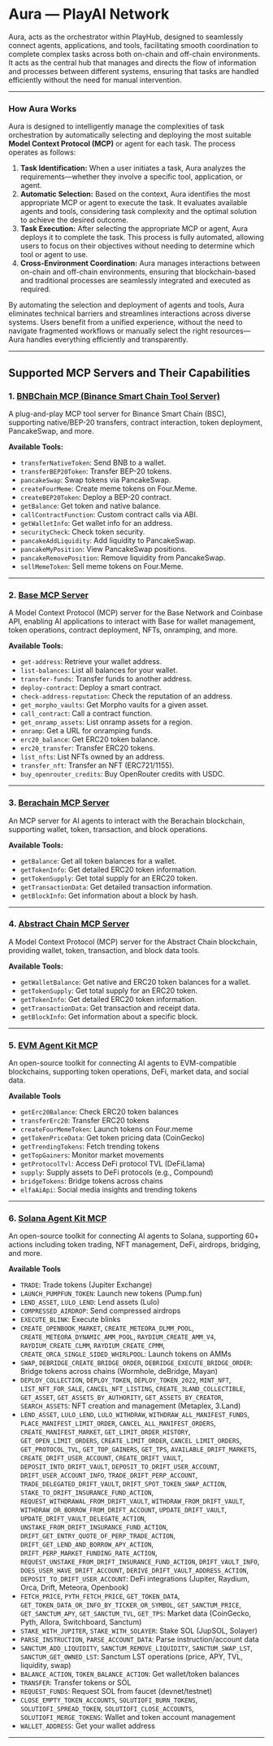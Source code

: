 # Aura — PlayAI Network

Aura, acts as the orchestrator within PlayHub, designed to seamlessly connect agents, applications, and tools, facilitating smooth coordination to complete complex tasks across both on-chain and off-chain environments. It acts as the central hub that manages and directs the flow of information and processes between different systems, ensuring that tasks are handled efficiently without the need for manual intervention.

---

### **How Aura Works**

Aura is designed to intelligently manage the complexities of task orchestration by automatically selecting and deploying the most suitable **Model Context Protocol (MCP)** or agent for each task. The process operates as follows:

1. **Task Identification:** When a user initiates a task, Aura analyzes the requirements—whether they involve a specific tool, application, or agent.
2. **Automatic Selection:** Based on the context, Aura identifies the most appropriate MCP or agent to execute the task. It evaluates available agents and tools, considering task complexity and the optimal solution to achieve the desired outcome.
3. **Task Execution:** After selecting the appropriate MCP or agent, Aura deploys it to complete the task. This process is fully automated, allowing users to focus on their objectives without needing to determine which tool or agent to use.
4. **Cross-Environment Coordination:** Aura manages interactions between on-chain and off-chain environments, ensuring that blockchain-based and traditional processes are seamlessly integrated and executed as required.

By automating the selection and deployment of agents and tools, Aura eliminates technical barriers and streamlines interactions across diverse systems. Users benefit from a unified experience, without the need to navigate fragmented workflows or manually select the right resources—Aura handles everything efficiently and transparently.

---

## Supported MCP Servers and Their Capabilities

### 1. [**BNBChain MCP (Binance Smart Chain Tool Server)**](https://github.com/TermiX-official/bsc-mcp)

A plug-and-play MCP tool server for Binance Smart Chain (BSC), supporting native/BEP-20 transfers, contract interaction, token deployment, PancakeSwap, and more.

**Available Tools:**

- `transferNativeToken`: Send BNB to a wallet.
- `transferBEP20Token`: Transfer BEP-20 tokens.
- `pancakeSwap`: Swap tokens via PancakeSwap.
- `createFourMeme`: Create meme tokens on Four.Meme.
- `createBEP20Token`: Deploy a BEP-20 contract.
- `getBalance`: Get token and native balance.
- `callContractFunction`: Custom contract calls via ABI.
- `getWalletInfo`: Get wallet info for an address.
- `securityCheck`: Check token security.
- `pancakeAddLiquidity`: Add liquidity to PancakeSwap.
- `pancakeMyPosition`: View PancakeSwap positions.
- `pancakeRemovePosition`: Remove liquidity from PancakeSwap.
- `sellMemeToken`: Sell meme tokens on Four.Meme.

---

### 2. [**Base MCP Server**](https://github.com/base/base-mcp)

A Model Context Protocol (MCP) server for the Base Network and Coinbase API, enabling AI applications to interact with Base for wallet management, token operations, contract deployment, NFTs, onramping, and more.

**Available Tools:**

- `get-address`: Retrieve your wallet address.
- `list-balances`: List all balances for your wallet.
- `transfer-funds`: Transfer funds to another address.
- `deploy-contract`: Deploy a smart contract.
- `check-address-reputation`: Check the reputation of an address.
- `get_morpho_vaults`: Get Morpho vaults for a given asset.
- `call_contract`: Call a contract function.
- `get_onramp_assets`: List onramp assets for a region.
- `onramp`: Get a URL for onramping funds.
- `erc20_balance`: Get ERC20 token balance.
- `erc20_transfer`: Transfer ERC20 tokens.
- `list_nfts`: List NFTs owned by an address.
- `transfer_nft`: Transfer an NFT (ERC721/1155).
- `buy_openrouter_credits`: Buy OpenRouter credits with USDC.

---

### 3. [**Berachain MCP Server**](https://github.com/PlayAINetwork/bera-mcp)

An MCP server for AI agents to interact with the Berachain blockchain, supporting wallet, token, transaction, and block operations.

**Available Tools:**

- `getBalance`: Get all token balances for a wallet.
- `getTokenInfo`: Get detailed ERC20 token information.
- `getTokenSupply`: Get total supply for an ERC20 token.
- `getTransactionData`: Get detailed transaction information.
- `getBlockInfo`: Get information about a block by hash.

---

### 4. [**Abstract Chain MCP Server**](https://github.com/PlayAINetwork/abstract-mcp)

A Model Context Protocol (MCP) server for the Abstract Chain blockchain, providing wallet, token, transaction, and block data tools.

**Available Tools:**

- `getWalletBalance`: Get native and ERC20 token balances for a wallet.
- `getTokenSupply`: Get total supply for an ERC20 token.
- `getTokenInfo`: Get detailed ERC20 token information.
- `getTransactionData`: Get transaction and receipt data.
- `getBlockInfo`: Get information about a specific block.

---

### 5. [**EVM Agent Kit MCP**](https://github.com/mcp-dao/evm-agent-kit)

An open-source toolkit for connecting AI agents to EVM-compatible blockchains, supporting token operations, DeFi, market data, and social data.

**Available Tools**

- `getErc20Balance`: Check ERC20 token balances
- `transferErc20`: Transfer ERC20 tokens
- `createFourMemeToken`: Launch tokens on Four.meme
- `getTokenPriceData`: Get token pricing data (CoinGecko)
- `getTrendingTokens`: Fetch trending tokens
- `getTopGainers`: Monitor market movements
- `getProtocolTvl`: Access DeFi protocol TVL (DeFiLlama)
- `supply`: Supply assets to DeFi protocols (e.g., Compound)
- `bridgeTokens`: Bridge tokens across chains
- `elfaAiApi`: Social media insights and trending tokens

---

### 6. [**Solana Agent Kit MCP**](https://github.com/sendaifun/solana-agent-kit)

An open-source toolkit for connecting AI agents to Solana, supporting 60+ actions including token trading, NFT management, DeFi, airdrops, bridging, and more.

**Available Tools**

- `TRADE`: Trade tokens (Jupiter Exchange)
- `LAUNCH_PUMPFUN_TOKEN`: Launch new tokens (Pump.fun)
- `LEND_ASSET`, `LULO_LEND`: Lend assets (Lulo)
- `COMPRESSED_AIRDROP`: Send compressed airdrops
- `EXECUTE_BLINK`: Execute blinks
- `CREATE_OPENBOOK_MARKET`, `CREATE_METEORA_DLMM_POOL`, `CREATE_METEORA_DYNAMIC_AMM_POOL`, `RAYDIUM_CREATE_AMM_V4`, `RAYDIUM_CREATE_CLMM`, `RAYDIUM_CREATE_CPMM`, `CREATE_ORCA_SINGLE_SIDED_WHIRLPOOL`: Launch tokens on AMMs
- `SWAP`, `DEBRIDGE_CREATE_BRIDGE_ORDER`, `DEBRIDGE_EXECUTE_BRIDGE_ORDER`: Bridge tokens across chains (Wormhole, deBridge, Mayan)
- `DEPLOY_COLLECTION`, `DEPLOY_TOKEN`, `DEPLOY_TOKEN_2022`, `MINT_NFT`, `LIST_NFT_FOR_SALE`, `CANCEL_NFT_LISTING`, `CREATE_3LAND_COLLECTIBLE`, `GET_ASSET`, `GET_ASSETS_BY_AUTHORITY`, `GET_ASSETS_BY_CREATOR`, `SEARCH_ASSETS`: NFT creation and management (Metaplex, 3.Land)
- `LEND_ASSET`, `LULO_LEND`, `LULO_WITHDRAW`, `WITHDRAW_ALL_MANIFEST_FUNDS`, `PLACE_MANIFEST_LIMIT_ORDER`, `CANCEL_ALL_MANIFEST_ORDERS`, `CREATE_MANIFEST_MARKET`, `GET_LIMIT_ORDER_HISTORY`, `GET_OPEN_LIMIT_ORDERS`, `CREATE_LIMIT_ORDER`, `CANCEL_LIMIT_ORDERS`, `GET_PROTOCOL_TVL`, `GET_TOP_GAINERS`, `GET_TPS`, `AVAILABLE_DRIFT_MARKETS`, `CREATE_DRIFT_USER_ACCOUNT`, `CREATE_DRIFT_VAULT`, `DEPOSIT_INTO_DRIFT_VAULT`, `DEPOSIT_TO_DRIFT_USER_ACCOUNT`, `DRIFT_USER_ACCOUNT_INFO`, `TRADE_DRIFT_PERP_ACCOUNT`, `TRADE_DELEGATED_DRIFT_VAULT`, `DRIFT_SPOT_TOKEN_SWAP_ACTION`, `STAKE_TO_DRIFT_INSURANCE_FUND_ACTION`, `REQUEST_WITHDRAWAL_FROM_DRIFT_VAULT`, `WITHDRAW_FROM_DRIFT_VAULT`, `WITHDRAW_OR_BORROW_FROM_DRIFT_ACCOUNT`, `UPDATE_DRIFT_VAULT`, `UPDATE_DRIFT_VAULT_DELEGATE_ACTION`, `UNSTAKE_FROM_DRIFT_INSURANCE_FUND_ACTION`, `DRIFT_GET_ENTRY_QUOTE_OF_PERP_TRADE_ACTION`, `DRIFT_GET_LEND_AND_BORROW_APY_ACTION`, `DRIFT_PERP_MARKET_FUNDING_RATE_ACTION`, `REQUEST_UNSTAKE_FROM_DRIFT_INSURANCE_FUND_ACTION`, `DRIFT_VAULT_INFO`, `DOES_USER_HAVE_DRIFT_ACCOUNT`, `DERIVE_DRIFT_VAULT_ADDRESS_ACTION`, `DEPOSIT_TO_DRIFT_USER_ACCOUNT`: DeFi integrations (Jupiter, Raydium, Orca, Drift, Meteora, Openbook)
- `FETCH_PRICE`, `PYTH_FETCH_PRICE`, `GET_TOKEN_DATA`, `GET_TOKEN_DATA_OR_INFO_BY_TICKER_OR_SYMBOL`, `GET_SANCTUM_PRICE`, `GET_SANCTUM_APY`, `GET_SANCTUM_TVL`, `GET_TPS`: Market data (CoinGecko, Pyth, Allora, Switchboard, Sanctum)
- `STAKE_WITH_JUPITER`, `STAKE_WITH_SOLAYER`: Stake SOL (JupSOL, Solayer)
- `PARSE_INSTRUCTION`, `PARSE_ACCOUNT_DATA`: Parse instruction/account data
- `SANCTUM_ADD_LIQUIDITY`, `SANCTUM_REMOVE_LIQUIDITY`, `SANCTUM_SWAP_LST`, `SANCTUM_GET_OWNED_LST`: Sanctum LST operations (price, APY, TVL, liquidity, swap)
- `BALANCE_ACTION`, `TOKEN_BALANCE_ACTION`: Get wallet/token balances
- `TRANSFER`: Transfer tokens or SOL
- `REQUEST_FUNDS`: Request SOL from faucet (devnet/testnet)
- `CLOSE_EMPTY_TOKEN_ACCOUNTS`, `SOLUTIOFI_BURN_TOKENS`, `SOLUTIOFI_SPREAD_TOKEN`, `SOLUTIOFI_CLOSE_ACCOUNTS`, `SOLUTIOFI_MERGE_TOKENS`: Wallet and token account management
- `WALLET_ADDRESS`: Get your wallet address

---
